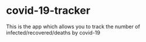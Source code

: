 # covid-19-tracker
This is the app which allows you to track the number of infected/recovered/deaths by covid-19 
